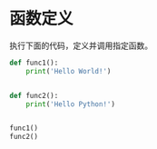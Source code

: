 # 函数定义

执行下面的代码，定义并调用指定函数。

```python
def func1():
    print('Hello World!')


def func2():
    print('Hello Python!')


func1()
func2()
```


